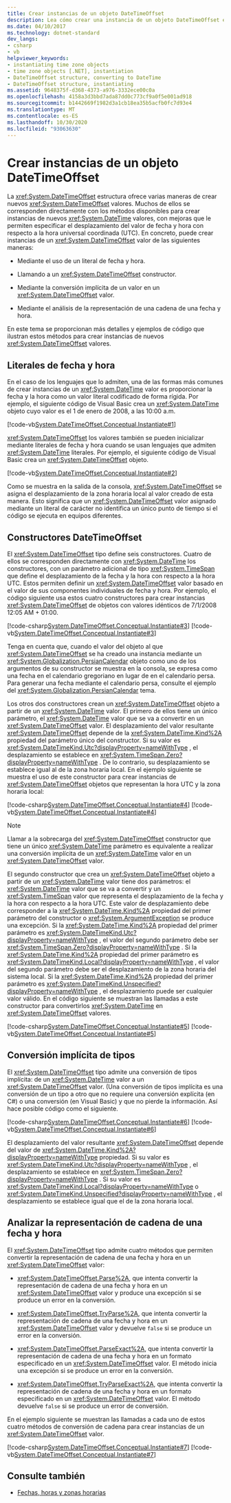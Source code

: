 ```yaml
---
title: Crear instancias de un objeto DateTimeOffset
description: Lea cómo crear una instancia de un objeto DateTimeOffset en .NET. Obtenga información sobre los literales de fecha & hora, constructores, conversión de tipos implícita & más.
ms.date: 04/10/2017
ms.technology: dotnet-standard
dev_langs:
- csharp
- vb
helpviewer_keywords:
- instantiating time zone objects
- time zone objects [.NET], instantiation
- DateTimeOffset structure, converting to DateTime
- DateTimeOffset structure, instantiating
ms.assetid: 9648375f-d368-4373-a976-3332ece00c0a
ms.openlocfilehash: 4158a3d3bbd7ada87dd0c773cf9a0f5e001ad918
ms.sourcegitcommit: b1442669f1982d3a1cb18ea35b5acfb0fc7d93e4
ms.translationtype: MT
ms.contentlocale: es-ES
ms.lasthandoff: 10/30/2020
ms.locfileid: "93063630"
---
```

# <a name="instantiating-a-datetimeoffset-object"></a>Crear instancias de un objeto DateTimeOffset

La <xref:System.DateTimeOffset> estructura ofrece varias maneras de crear nuevos <xref:System.DateTimeOffset> valores. Muchos de ellos se corresponden directamente con los métodos disponibles para crear instancias de nuevos <xref:System.DateTime> valores, con mejoras que le permiten especificar el desplazamiento del valor de fecha y hora con respecto a la hora universal coordinada (UTC). En concreto, puede crear instancias de un <xref:System.DateTimeOffset> valor de las siguientes maneras:

- Mediante el uso de un literal de fecha y hora.

- Llamando a un <xref:System.DateTimeOffset> constructor.

- Mediante la conversión implícita de un valor en un <xref:System.DateTimeOffset> valor.

- Mediante el análisis de la representación de una cadena de una fecha y hora.

En este tema se proporcionan más detalles y ejemplos de código que ilustran estos métodos para crear instancias de nuevos <xref:System.DateTimeOffset> valores.

## <a name="date-and-time-literals"></a>Literales de fecha y hora

En el caso de los lenguajes que lo admiten, una de las formas más comunes de crear instancias de un <xref:System.DateTime> valor es proporcionar la fecha y la hora como un valor literal codificado de forma rígida. Por ejemplo, el siguiente código de Visual Basic crea un <xref:System.DateTime> objeto cuyo valor es el 1 de enero de 2008, a las 10:00 a.m.

[!code-vb[System.DateTimeOffset.Conceptual.Instantiate#1](../../../samples/snippets/visualbasic/VS_Snippets_CLR_System/system.DateTimeOffset.Conceptual.Instantiate/vb/Instantiate.vb#1)]

<xref:System.DateTimeOffset> los valores también se pueden inicializar mediante literales de fecha y hora cuando se usan lenguajes que admiten <xref:System.DateTime> literales. Por ejemplo, el siguiente código de Visual Basic crea un <xref:System.DateTimeOffset> objeto.

[!code-vb[System.DateTimeOffset.Conceptual.Instantiate#2](../../../samples/snippets/visualbasic/VS_Snippets_CLR_System/system.DateTimeOffset.Conceptual.Instantiate/vb/Instantiate.vb#2)]

Como se muestra en la salida de la consola, <xref:System.DateTimeOffset> se asigna el desplazamiento de la zona horaria local al valor creado de esta manera. Esto significa que un <xref:System.DateTimeOffset> valor asignado mediante un literal de carácter no identifica un único punto de tiempo si el código se ejecuta en equipos diferentes.

## <a name="datetimeoffset-constructors"></a>Constructores DateTimeOffset

El <xref:System.DateTimeOffset> tipo define seis constructores. Cuatro de ellos se corresponden directamente con <xref:System.DateTime> los constructores, con un parámetro adicional de tipo <xref:System.TimeSpan> que define el desplazamiento de la fecha y la hora con respecto a la hora UTC. Estos permiten definir un <xref:System.DateTimeOffset> valor basado en el valor de sus componentes individuales de fecha y hora. Por ejemplo, el código siguiente usa estos cuatro constructores para crear instancias <xref:System.DateTimeOffset> de objetos con valores idénticos de 7/1/2008 12:05 AM + 01:00.

[!code-csharp[System.DateTimeOffset.Conceptual.Instantiate#3](../../../samples/snippets/csharp/VS_Snippets_CLR_System/system.DateTimeOffset.Conceptual.Instantiate/cs/Instantiate.cs#3)]
[!code-vb[System.DateTimeOffset.Conceptual.Instantiate#3](../../../samples/snippets/visualbasic/VS_Snippets_CLR_System/system.DateTimeOffset.Conceptual.Instantiate/vb/Instantiate.vb#3)]

Tenga en cuenta que, cuando el valor del objeto al que <xref:System.DateTimeOffset> se ha creado una instancia mediante un <xref:System.Globalization.PersianCalendar> objeto como uno de los argumentos de su constructor se muestra en la consola, se expresa como una fecha en el calendario gregoriano en lugar de en el calendario persa. Para generar una fecha mediante el calendario persa, consulte el ejemplo del <xref:System.Globalization.PersianCalendar> tema.

Los otros dos constructores crean un <xref:System.DateTimeOffset> objeto a partir de un <xref:System.DateTime> valor. El primero de ellos tiene un único parámetro, el <xref:System.DateTime> valor que se va a convertir en un <xref:System.DateTimeOffset> valor. El desplazamiento del valor resultante <xref:System.DateTimeOffset> depende de la <xref:System.DateTime.Kind%2A> propiedad del parámetro único del constructor. Si su valor es <xref:System.DateTimeKind.Utc?displayProperty=nameWithType> , el desplazamiento se establece en <xref:System.TimeSpan.Zero?displayProperty=nameWithType> . De lo contrario, su desplazamiento se establece igual al de la zona horaria local. En el ejemplo siguiente se muestra el uso de este constructor para crear instancias de <xref:System.DateTimeOffset> objetos que representan la hora UTC y la zona horaria local:

[!code-csharp[System.DateTimeOffset.Conceptual.Instantiate#4](../../../samples/snippets/csharp/VS_Snippets_CLR_System/system.DateTimeOffset.Conceptual.Instantiate/cs/Instantiate.cs#4)]
[!code-vb[System.DateTimeOffset.Conceptual.Instantiate#4](../../../samples/snippets/visualbasic/VS_Snippets_CLR_System/system.DateTimeOffset.Conceptual.Instantiate/vb/Instantiate.vb#4)]

> [!NOTE]
> Llamar a la sobrecarga del <xref:System.DateTimeOffset> constructor que tiene un único <xref:System.DateTime> parámetro es equivalente a realizar una conversión implícita de un <xref:System.DateTime> valor en un <xref:System.DateTimeOffset> valor.

El segundo constructor que crea un <xref:System.DateTimeOffset> objeto a partir de un <xref:System.DateTime> valor tiene dos parámetros: el <xref:System.DateTime> valor que se va a convertir y un <xref:System.TimeSpan> valor que representa el desplazamiento de la fecha y la hora con respecto a la hora UTC. Este valor de desplazamiento debe corresponder a la <xref:System.DateTime.Kind%2A> propiedad del primer parámetro del constructor o <xref:System.ArgumentException> se produce una excepción. Si la <xref:System.DateTime.Kind%2A> propiedad del primer parámetro es <xref:System.DateTimeKind.Utc?displayProperty=nameWithType> , el valor del segundo parámetro debe ser <xref:System.TimeSpan.Zero?displayProperty=nameWithType> . Si la <xref:System.DateTime.Kind%2A> propiedad del primer parámetro es <xref:System.DateTimeKind.Local?displayProperty=nameWithType> , el valor del segundo parámetro debe ser el desplazamiento de la zona horaria del sistema local. Si la <xref:System.DateTime.Kind%2A> propiedad del primer parámetro es <xref:System.DateTimeKind.Unspecified?displayProperty=nameWithType> , el desplazamiento puede ser cualquier valor válido. En el código siguiente se muestran las llamadas a este constructor para convertirlos <xref:System.DateTime> en <xref:System.DateTimeOffset> valores.

[!code-csharp[System.DateTimeOffset.Conceptual.Instantiate#5](../../../samples/snippets/csharp/VS_Snippets_CLR_System/system.DateTimeOffset.Conceptual.Instantiate/cs/Instantiate.cs#5)]
[!code-vb[System.DateTimeOffset.Conceptual.Instantiate#5](../../../samples/snippets/visualbasic/VS_Snippets_CLR_System/system.DateTimeOffset.Conceptual.Instantiate/vb/Instantiate.vb#5)]

## <a name="implicit-type-conversion"></a>Conversión implícita de tipos

El <xref:System.DateTimeOffset> tipo admite una conversión de tipos implícita: de un <xref:System.DateTime> valor a un <xref:System.DateTimeOffset> valor. (Una conversión de tipos implícita es una conversión de un tipo a otro que no requiere una conversión explícita (en C#) o una conversión (en Visual Basic) y que no pierde la información. Así hace posible código como el siguiente.

[!code-csharp[System.DateTimeOffset.Conceptual.Instantiate#6](../../../samples/snippets/csharp/VS_Snippets_CLR_System/system.DateTimeOffset.Conceptual.Instantiate/cs/Instantiate.cs#6)]
[!code-vb[System.DateTimeOffset.Conceptual.Instantiate#6](../../../samples/snippets/visualbasic/VS_Snippets_CLR_System/system.DateTimeOffset.Conceptual.Instantiate/vb/Instantiate.vb#6)]

El desplazamiento del valor resultante <xref:System.DateTimeOffset> depende del valor de <xref:System.DateTime.Kind%2A?displayProperty=nameWithType> propiedad. Si su valor es <xref:System.DateTimeKind.Utc?displayProperty=nameWithType> , el desplazamiento se establece en <xref:System.TimeSpan.Zero?displayProperty=nameWithType> . Si su valor es <xref:System.DateTimeKind.Local?displayProperty=nameWithType> o <xref:System.DateTimeKind.Unspecified?displayProperty=nameWithType> , el desplazamiento se establece igual que el de la zona horaria local.

## <a name="parsing-the-string-representation-of-a-date-and-time"></a>Analizar la representación de cadena de una fecha y hora

El <xref:System.DateTimeOffset> tipo admite cuatro métodos que permiten convertir la representación de cadena de una fecha y hora en un <xref:System.DateTimeOffset> valor:

- <xref:System.DateTimeOffset.Parse%2A>, que intenta convertir la representación de cadena de una fecha y hora en un <xref:System.DateTimeOffset> valor y produce una excepción si se produce un error en la conversión.

- <xref:System.DateTimeOffset.TryParse%2A>, que intenta convertir la representación de cadena de una fecha y hora en un <xref:System.DateTimeOffset> valor y devuelve `false` si se produce un error en la conversión.

- <xref:System.DateTimeOffset.ParseExact%2A>, que intenta convertir la representación de cadena de una fecha y hora en un formato especificado en un <xref:System.DateTimeOffset> valor. El método inicia una excepción si se produce un error en la conversión.

- <xref:System.DateTimeOffset.TryParseExact%2A>, que intenta convertir la representación de cadena de una fecha y hora en un formato especificado en un <xref:System.DateTimeOffset> valor. El método devuelve `false` si se produce un error de conversión.

En el ejemplo siguiente se muestran las llamadas a cada uno de estos cuatro métodos de conversión de cadena para crear instancias de un <xref:System.DateTimeOffset> valor.

[!code-csharp[System.DateTimeOffset.Conceptual.Instantiate#7](../../../samples/snippets/csharp/VS_Snippets_CLR_System/system.DateTimeOffset.Conceptual.Instantiate/cs/Instantiate.cs#7)]
[!code-vb[System.DateTimeOffset.Conceptual.Instantiate#7](../../../samples/snippets/visualbasic/VS_Snippets_CLR_System/system.DateTimeOffset.Conceptual.Instantiate/vb/Instantiate.vb#7)]

## <a name="see-also"></a>Consulte también

- [Fechas, horas y zonas horarias](index.md)
